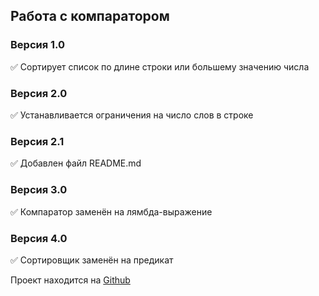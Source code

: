 ## Работа с компаратором
### Версия 1.0
:white_check_mark: Сортирует список по длине строки или большему значению числа
### Версия 2.0
:white_check_mark: Устанавливается ограничения на число слов в строке
### Версия 2.1
:white_check_mark: Добавлен файл README.md
### Версия 3.0
:white_check_mark: Компаратор заменён на лямбда-выражение
### Версия 4.0
:white_check_mark: Сортировщик заменён на предикат

Проект находится на [Github](https://github.com/Aviator46/Netology-Comparator)